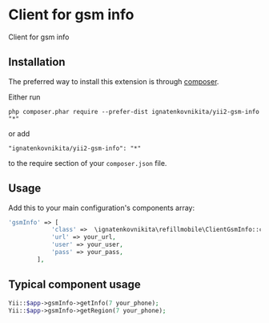 Client for gsm info
===================
Client for gsm info

Installation
------------

The preferred way to install this extension is through [composer](http://getcomposer.org/download/).

Either run

```
php composer.phar require --prefer-dist ignatenkovnikita/yii2-gsm-info "*"
```

or add

```
"ignatenkovnikita/yii2-gsm-info": "*"
```

to the require section of your `composer.json` file.


Usage
-----

Add this to your main configuration's components array:

```php
'gsmInfo' => [
            'class' =>  \ignatenkovnikita\refillmobile\ClientGsmInfo::className(),
            'url' => your_url,
            'user' => your_user,
            'pass' => your_pass,
        ],
```
Typical component usage
-----------------------
```php
Yii::$app->gsmInfo->getInfo(7 your_phone);
Yii::$app->gsmInfo->getRegion(7 your_phone);
```
